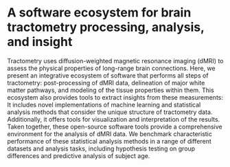 # A software ecosystem for brain tractometry processing, analysis, and insight

Tractometry uses diffusion-weighted magnetic resonance imaging (dMRI) to assess
the physical properties of long-range brain connections. Here, we present an
integrative ecosystem of software that performs all steps of tractometry:
post-processing of dMRI data, delineation of major white matter pathways, and
modeling of the tissue properties within them. This ecosystem also provides
tools to extract insights from these measurements: It includes novel
implementations of machine learning and statistical analysis methods that
consider the unique structure of tractometry data. Additionally, it offers
tools for visualization and interpretation of the results. Taken together,
these open-source software tools provide a comprehensive environment for the
analysis of dMRI data. We benchmark characteristic performance of these
statistical analysis methods in a range of different datasets and analysis
tasks, including hypothesis testing on group differences and predictive
analysis of subject age.